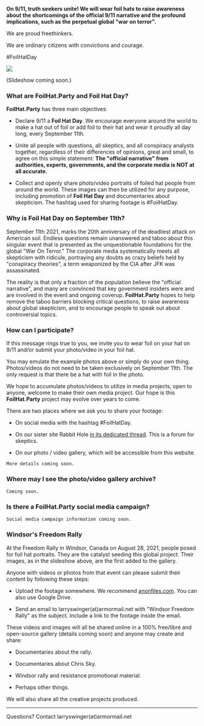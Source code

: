 
**On 9/11, truth seekers unite! We will wear foil hats to raise awareness about the shortcomings of the official 9/11 narrative and the profound implications, such as the perpetual global "war on terror".**

We are proud freethinkers.

We are ordinary citizens with convictions and courage.

#FoilHatDay

![](https://s3.amazonaws.com/37assets/svn/765-default-avatar.png)

(Slideshow coming soon.)

### What are **FoilHat.Party** and **Foil Hat Day**?

**FoilHat.Party** has three main objectives:

* Declare 9/11 a **Foil Hat Day**.  We encourage everyone around the world to make a hat out of foil or add foil to their hat and wear it proudly all day long, every September 11th.

* Unite all people with questions, all skeptics, and all conspiracy analysts together, regardless of their differences of opinions, great and small, to agree on this simple statement: **The "official narrative" from authorities, experts, governments, and the corporate media is NOT at all accurate.**

* Collect and openly share photo/video portraits of foiled hat people from around the world. These images can then be utilized for any purpose, including promotion of **Foil Hat Day** and documentaries about skepticism. The hashtag used for sharing footage is #FoilHatDay.

### Why is Foil Hat Day on September 11th?

September 11th 2021, marks the 20th anniversary of the deadliest attack on American soil. Endless questions remain unanswered and taboo about this singular event that is presented as the unquestionable foundations for the global "War On Terror." The corporate media systematically meets all skepticism with ridicule, portraying any doubts as crazy beliefs held by "conspiracy theories", a term weaponized by the CIA after JFK was assassinated.

The reality is that only a fraction of the population believe the "official narrative", and many are convinced that key government insiders were and are involved in the event and ongoing coverup.  **FoilHat.Party** hopes to help remove the taboo barriers blocking critical questions, to raise awareness about global skepticism, and to encourage people to speak out about controversial topics.

### How can I participate?

If this message rings true to you, we invite you to wear foil on your hat on 9/11 and/or submit your photo/video in your foil hat.

You may emulate the example photos above or simply do your own thing. Photos/videos do not need to be taken exclusively on September 11th.  The only request is that there be a hat with foil in the photo.

We hope to accumulate photos/videos to utilize in media projects, open to anyone, welcome to make their own media project.  Our hope is this **FoilHat.Party** project may evolve over years to come.

There are two places where we ask you to share your footage:

* On social media with the hashtag #FoilHatDay.

* On our sister site Rabbit Hole [in its dedicated thread](https://ynpxg2vmxftysze4cxqxao4ylv22vtfptxjk6zwlkilzki4avn23miqd.onion.ly/viewtopic.php?f=17&t=58&p=161#p161). This is a forum for skeptics.

* On our photo / video gallery, which will be accessible from this website.


`More details coming soon.`

### Where may I see the photo/video gallery archive?

`Coming soon.`

### Is there a FoilHat.Party social media campaign?

`Social media campaign information coming soon.`

### Windsor's Freedom Rally

At the Freedom Rally in Windsor, Canada on August 28, 2021, people posed for foil hat portraits. They are the catalyst seeding this global project.  Their images, as in the slideshow above, are the first added to the gallery.

Anyone with videos or photos from that event can please submit their content by following these steps:

* Upload the footage somewhere. We recommend [anonfiles.com](https://anonfiles.com). You can also use Google Drive.

* Send an email to larryswinger(at)armormail.net with "Windsor Freedom Rally" as the subject. Include a link to the footage inside the email.

These videos and images will all be shared online in a 100% free/libré and open-source gallery (details coming soon) and anyone may create and share:

* Documentaries about the rally.

* Documentaries about Chris Sky.

* Windsor rally and resistance promotional material.

* Perhaps other things.

We will also share all the creative projects produced.

- - -

Questions? Contact larryswinger(at)armormail.net

